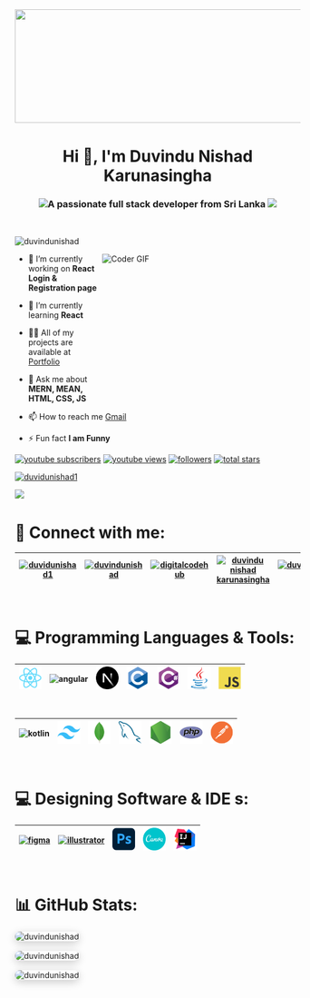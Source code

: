 <img  height="200px" width="1000px" src="https://www.audienceplanet.com/root/template/1//images/web-development.gif">
<h1 align="center">Hi 👋, I'm Duvindu Nishad Karunasingha</h1>

<h3 align="center"><img src="https://media.giphy.com/media/VgCDAzcKvsR6OM0uWg/giphy.gif" width="50" />A passionate full stack developer from Sri Lanka <img src="https://media.giphy.com/media/VgCDAzcKvsR6OM0uWg/giphy.gif" width="50"" />
</h3> 
<br>

<p align="left"> <img src="https://komarev.com/ghpvc/?username=duvindunishad&label=Profile%20views&color=0e75b6&style=flat" alt="duvindunishad" /> </p>

<img alt="Coder GIF" align="right" height=250 width=350 src="https://images.squarespace-cdn.com/content/v1/5769fc401b631bab1addb2ab/1541580611624-TE64QGKRJG8SWAIUS7NS/ke17ZwdGBToddI8pDm48kPoswlzjSVMM-SxOp7CV59BZw-zPPgdn4jUwVcJE1ZvWQUxwkmyExglNqGp0IvTJZamWLI2zvYWH8K3-s_4yszcp2ryTI0HqTOaaUohrI8PI6FXy8c9PWtBlqAVlUS5izpdcIXDZqDYvprRqZ29Pw0o/coding-freak.gif" />

  

- 🔭 I’m currently working on **React Login & Registration page**

- 🌱 I’m currently learning **React**

- 👨‍💻 All of my projects are available at [Portfolio](https://duvindunishad.github.io/my-portfoliosite/)

- 💬 Ask me about **MERN, MEAN, HTML, CSS, JS**

- 📫 How to reach me [Gmail](mailto:duvindunishad@gmail.com)

- ⚡ Fun fact **I am Funny**

<p align="left">
      <a href="https://www.youtube.com/@digitalcodehub?sub_confirmation=1">
         <img alt="youtube subscribers" title="Subscribe to my YouTube channel" src="https://custom-icon-badges.demolab.com/youtube/channel/subscribers/UCfW2EtPPSAeR_-b7U1LhbbA?color=%23E05D44&label=SUBSCRIBE&logo=video&logoColor=white&style=for-the-badge&labelColor=CE4630%22"/></a> 
      <a href="https://www.youtube.com/@digitalcodehub">
         <img alt="youtube views" title="YouTube views" src="https://custom-icon-badges.demolab.com/youtube/channel/views/UCfW2EtPPSAeR_-b7U1LhbbA?color=%23E1AD0E&logo=eye&logoColor=white&style=for-the-badge&labelColor=C79600"/></a> 
      <a href="https://github.com/duvindunishad?tab=followers">
         <img alt="followers" title="Follow me on Github" src="https://custom-icon-badges.demolab.com/github/followers/duvindunishad?color=236ad3&labelColor=1155ba&style=for-the-badge&logo=person-add&label=Follow&logoColor=white"/></a>
      <a href="https://github.com/duvindunishad?tab=repositories&sort=stargazers">
         <img alt="total stars" title="Total stars on GitHub" src="https://custom-icon-badges.demolab.com/github/stars/duvindunishad?color=55960c&style=for-the-badge&labelColor=488207&logo=star"/></a>
   </p>

<p align="left"> <a href="https://twitter.com/duvidunishad1" target="blank"><img src="https://img.shields.io/twitter/follow/duvidunishad1?logo=twitter&style=for-the-badge" alt="duvidunishad1" /></a> </p>

[<img src="https://custom-icon-badges.demolab.com/badge/-Subscribe%20For%20More-red?style=for-the-badge&logo=video&logoColor=white"/>](https://www.youtube.com/@digitalcodehub?sub_confirmation=1)

<h1 align="left">📲 Connect with me:</h1>

| <a href="https://twitter.com/duvidunishad1" target="blank"><img align="center" src="https://raw.githubusercontent.com/rahuldkjain/github-profile-readme-generator/master/src/images/icons/Social/twitter.svg" alt="duvidunishad1" height="40" width="40" /></a> | <a href="https://linkedin.com/in/duvindunishad" target="blank"><img align="center" src="https://raw.githubusercontent.com/rahuldkjain/github-profile-readme-generator/master/src/images/icons/Social/linked-in-alt.svg" alt="duvindunishad" height="40" width="40" /></a> | <a href="https://stackoverflow.com/users/digitalcodehub" target="blank"><img align="center" src="https://raw.githubusercontent.com/rahuldkjain/github-profile-readme-generator/master/src/images/icons/Social/stack-overflow.svg" alt="digitalcodehub" height="40" width="40" /></a> | <a href="https://fb.com/duvindu nishad karunasingha" target="blank"><img align="center" src="https://raw.githubusercontent.com/rahuldkjain/github-profile-readme-generator/master/src/images/icons/Social/facebook.svg" alt="duvindu nishad karunasingha" height="40" width="40" /></a> | <a href="https://instagram.com/duvindunishad" target="blank"><img align="center" src="https://raw.githubusercontent.com/rahuldkjain/github-profile-readme-generator/master/src/images/icons/Social/instagram.svg" alt="duvindunishad" height="40" width="40" /></a> | <a href="https://www.youtube.com/c/digitalcodehub" target="blank"><img align="center" src="https://raw.githubusercontent.com/rahuldkjain/github-profile-readme-generator/master/src/images/icons/Social/youtube.svg" alt="digitalcodehub" height="40" width="40" /></a> |
|:-:|:-:|:-:|:-:|:-:|:-:|

<br>

<h1 align="left">💻 Programming Languages & Tools: </h1>

| <img src="https://github.com/devicons/devicon/blob/master/icons/react/react-original.svg" alt="react" width="40" height="40"/>| <img src="https://angular.io/assets/images/logos/angular/angular.svg" alt="angular" width="40" height="40"/> | <img src="https://github.com/devicons/devicon/blob/master/icons/nextjs/nextjs-original.svg" alt="nextjs" width="40" height="40"/> | <img src="https://raw.githubusercontent.com/devicons/devicon/master/icons/c/c-original.svg" alt="c" width="40" height="40"/> | <img src="https://raw.githubusercontent.com/devicons/devicon/master/icons/csharp/csharp-original.svg" alt="csharp" width="40" height="40"/> | <img src="https://raw.githubusercontent.com/devicons/devicon/master/icons/java/java-original.svg" alt="java" width="40" height="40"/>| <img src="https://raw.githubusercontent.com/devicons/devicon/master/icons/javascript/javascript-original.svg" alt="javascript" width="40" height="40"/>
|:-:|:-:|:-:|:-:|:-:|:-:|:-:|

<br>

| <img src="https://www.vectorlogo.zone/logos/kotlinlang/kotlinlang-icon.svg" alt="kotlin" width="40" height="40"/> | <img src="https://github.com/devicons/devicon/blob/master/icons/tailwindcss/tailwindcss-original.svg" width="40" height="40"/> | <img src="https://github.com/devicons/devicon/blob/master/icons/mongodb/mongodb-original.svg" alt="mongodb" width="40" height="40"/> | <img src="https://github.com/devicons/devicon/blob/master/icons/mysql/mysql-original.svg" alt="mysql" width="40" height="40"/> | <img src="https://github.com/devicons/devicon/blob/master/icons/nodejs/nodejs-original.svg" alt="nodejs" width="40" height="40"/> | <img src="https://raw.githubusercontent.com/devicons/devicon/master/icons/php/php-original.svg" alt="php" width="40" height="40"/> | <img src="https://github.com/devicons/devicon/blob/master/icons/postman/postman-original.svg" width="40" height="40"/>
|:-:|:-:|:-:|:-:|:-:|:-:|:-:|

<br>

<h1 align="left">💻 Designing Software & IDE s: </h1>

| <a href="https://www.figma.com/" target="_blank" rel="noreferrer"> <img src="https://www.vectorlogo.zone/logos/figma/figma-icon.svg" alt="figma" width="40" height="40"/> </a> | <a href="https://www.adobe.com/in/products/illustrator.html" target="_blank" rel="noreferrer"> <img src="https://www.vectorlogo.zone/logos/adobe_illustrator/adobe_illustrator-icon.svg" alt="illustrator" width="40" height="40"/> </a> | <a href="https://www.photoshop.com/en" target="_blank" rel="noreferrer"> <img src="https://github.com/devicons/devicon/blob/master/icons/photoshop/photoshop-original.svg" alt="photoshop" width="40" height="40"/> </a> | <a href="https://www.adobe.com/products/xd.html" target="_blank" rel="noreferrer"> <img src="https://github.com/devicons/devicon/blob/master/icons/canva/canva-original.svg" alt="xd" width="40" height="40"/> </a> | <a href="https://github.com/devicons/devicon/blob/master/icons/vscode/vscode-original.svg" target="_blank" rel="vscode"> <img src="https://github.com/devicons/devicon/blob/master/icons/intellij/intellij-original.svg" alt="intellij" width="40" height="40"/> </a>|
|:-:|:-:|:-:|:-:|:-:|

<br>
<h1 align="left">📊 GitHub Stats:</h1>
<!-- Language Stats Card -->
<div align="left">
    <img src="https://github-readme-stats.vercel.app/api/top-langs?username=duvindunishad&show_icons=true&locale=en&layout=compact" 
         alt="duvindunishad" 
         style="border-radius: 10px; box-shadow: 0px 4px 15px rgba(0, 0, 0, 0.2); transition: transform 0.2s ease-in-out;" 
         onmouseover="this.style.transform='scale(1.05)';" 
         onmouseout="this.style.transform='scale(1)';"/>
</div>

<br>

<!-- Overall GitHub Stats Card -->
<div align="left">
    <img src="https://github-readme-stats.vercel.app/api?username=duvindunishad&show_icons=true&locale=en" 
         alt="duvindunishad" 
         style="border-radius: 10px; box-shadow: 0px 4px 15px rgba(0, 0, 0, 0.2); transition: transform 0.2s ease-in-out;" 
         onmouseover="this.style.transform='scale(1.05)';" 
         onmouseout="this.style.transform='scale(1)';"/>
</div>

<br>

<!-- GitHub Streak Stats Card -->
<div align="left">
    <img src="https://github-readme-streak-stats.herokuapp.com/?user=duvindunishad&" 
         alt="duvindunishad" 
         style="border-radius: 10px; box-shadow: 0px 4px 15px rgba(0, 0, 0, 0.2); transition: transform 0.2s ease-in-out;" 
         onmouseover="this.style.transform='scale(1.05)';" 
         onmouseout="this.style.transform='scale(1)';"/>
</div>


